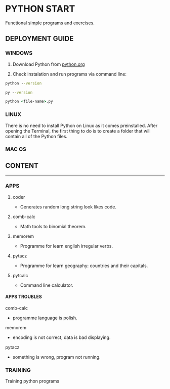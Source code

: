 # PYTHON START

Functional simple programs and exercises.

## DEPLOYMENT GUIDE

### WINDOWS
1. Download Python from [python.org](https://www.python.org/downloads/windows/)

2. Check instalation and run programs via command line:

```cmd
python --version

py --version

python <file-name>.py
```
### LINUX

There is no need to install Python on Linux as it comes preinstalled. After opening the Terminal, the first thing to do is to create a folder that will contain all of the Python files.

### MAC OS

## CONTENT
---
### APPS

1. coder

    * Generates random long string look likes code. 

2. comb-calc

    * Math tools to binomial theorem.

3. memorem

    * Programme for learn english irregular verbs. 

4. pytacz

    * Programme for learn geography: countries and their capitals.

5. pytcalc

    * Command line calculator.

#### APPS TROUBLES

comb-calc
* programme language is polish.

memorem
* encoding is not correct, data is bad displaying.

pytacz
* something is wrong, program not running.

### TRAINING

Training python programs 




